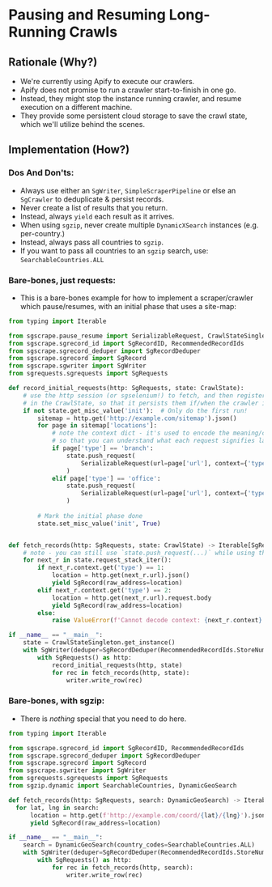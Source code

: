 # Pausing and Resuming Long-Running Crawls

## Rationale (Why?)

- We're currently using Apify to execute our crawlers.
- Apify does not promise to run a crawler start-to-finish in one go.
- Instead, they might stop the instance running crawler, and resume execution on a different machine.
- They provide some persistent cloud storage to save the crawl state, which we'll utilize behind the scenes.

## Implementation (How?)

### Dos And Don'ts:
- Always use either an `SgWriter`, `SimpleScraperPipeline` or else an `SgCrawler` to deduplicate & persist records.
- Never create a list of results that you return.
- Instead, always `yield` each result as it arrives.
- When using `sgzip`, never create multiple `DynamicXSearch` instances (e.g. per-country.)
- Instead, always pass all countries to `sgzip`.
- If you want to pass all countries to an `sgzip` search, use: `SearchableCountries.ALL`

### Bare-bones, just requests:
- This is a bare-bones example for how to implement a scraper/crawler which pause/resumes, with an initial phase that
  uses a site-map:

```python
from typing import Iterable

from sgscrape.pause_resume import SerializableRequest, CrawlStateSingleton
from sgscrape.sgrecord_id import SgRecordID, RecommendedRecordIds
from sgscrape.sgrecord_deduper import SgRecordDeduper
from sgscrape.sgrecord import SgRecord
from sgscrape.sgwriter import SgWriter
from sgrequests.sgrequests import SgRequests

def record_initial_requests(http: SgRequests, state: CrawlState):
    # use the http session (or sgselenium!) to fetch, and then register all (or most) requests
    # in the CrawlState, so that it persists them if/when the crawler is restarted on another machine.
    if not state.get_misc_value('init'):  # Only do the first run!
        sitemap = http.get('http://example.com/sitemap').json()
        for page in sitemap['locations']:
            # note the context dict - it's used to encode the meaning/context of each request,
            # so that you can understand what each request signifies later.
            if page['type'] == 'branch':
                state.push_request(
                    SerializableRequest(url=page['url'], context={'type': 1})
                )
            elif page['type'] == 'office':
                state.push_request(
                    SerializableRequest(url=page['url'], context={'type': 2})
                )
        
        # Mark the initial phase done
        state.set_misc_value('init', True)


def fetch_records(http: SgRequests, state: CrawlState) -> Iterable[SgRecord]:
    # note - you can still use `state.push_request(...)` while using this iterator!
    for next_r in state.request_stack_iter():
        if next_r.context.get('type') == 1:
            location = http.get(next_r.url).json()
            yield SgRecord(raw_address=location)
        elif next_r.context.get('type') == 2:
            location = http.get(next_r.url).request.body
            yield SgRecord(raw_address=location)
        else:
            raise ValueError(f'Cannot decode context: {next_r.context}')

if __name__ == "__main__":
    state = CrawlStateSingleton.get_instance()
    with SgWriter(deduper=SgRecordDeduper(RecommendedRecordIds.StoreNumberId)) as writer:
        with SgRequests() as http:
            record_initial_requests(http, state)
            for rec in fetch_records(http, state):
                writer.write_row(rec)
```

### Bare-bones, with sgzip:
- There is _nothing_ special that you need to do here.

```python
from typing import Iterable

from sgscrape.sgrecord_id import SgRecordID, RecommendedRecordIds
from sgscrape.sgrecord_deduper import SgRecordDeduper
from sgscrape.sgrecord import SgRecord
from sgscrape.sgwriter import SgWriter
from sgrequests.sgrequests import SgRequests
from sgzip.dynamic import SearchableCountries, DynamicGeoSearch

def fetch_records(http: SgRequests, search: DynamicGeoSearch) -> Iterable[SgRecord]:
  for lat, lng in search:
      location = http.get(f'http://example.com/coord/{lat}/{lng}').json()
      yield SgRecord(raw_address=location)

if __name__ == "__main__":
    search = DynamicGeoSearch(country_codes=SearchableCountries.ALL)
    with SgWriter(deduper=SgRecordDeduper(RecommendedRecordIds.StoreNumberId)) as writer:
        with SgRequests() as http:
            for rec in fetch_records(http, search):
                writer.write_row(rec)
```
